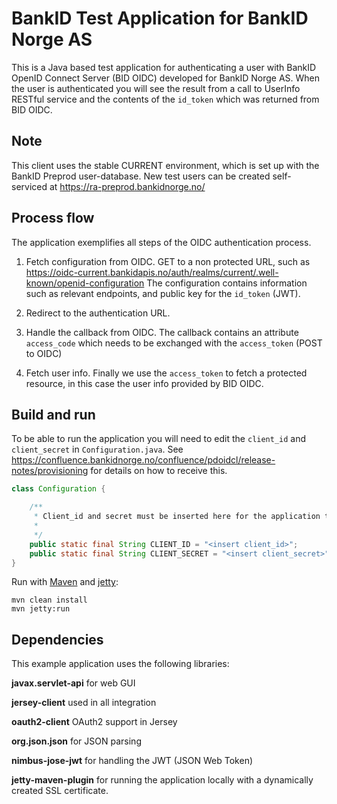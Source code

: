 # BankID Test Application for BankID Norge AS

This is a Java based test application for authenticating a user with BankID
OpenID Connect Server (BID OIDC) developed for BankID Norge AS.
When the user is authenticated you will see the result from a call to UserInfo
RESTful service and the contents of the `id_token` which was returned from BID OIDC.

## Note

This client uses the stable CURRENT environment, which is set up with the BankID Preprod user-database.
New test users can be created self-serviced at https://ra-preprod.bankidnorge.no/


## Process flow

The application exemplifies all steps of the OIDC authentication process.

1. Fetch configuration from OIDC. GET to a non protected URL, such as
   https://oidc-current.bankidapis.no/auth/realms/current/.well-known/openid-configuration
   The configuration contains information such as relevant endpoints, and public key for the `id_token` (JWT).

2. Redirect to the authentication URL.

3. Handle the callback from OIDC. The callback contains an attribute `access_code` which needs to be exchanged with the `access_token` (POST to OIDC)

4. Fetch user info. Finally we use the `access_token` to fetch a protected resource, in this case the user info provided by BID OIDC.

## Build and run

To be able to run the application you will need to edit the `client_id` and
`client_secret` in `Configuration.java`.
See https://confluence.bankidnorge.no/confluence/pdoidcl/release-notes/provisioning for details on how to receive this.


```java
class Configuration {

    /**
     * Client_id and secret must be inserted here for the application to work.
     *
     */
    public static final String CLIENT_ID = "<insert client_id>";
    public static final String CLIENT_SECRET = "<insert client_secret>";
}
```

Run with [Maven](https://maven.apache.org) and [jetty](https://www.eclipse.org/jetty/):

```
mvn clean install
mvn jetty:run
```


## Dependencies

This example application uses the following libraries:

**javax.servlet-api** for web GUI

**jersey-client** used in all integration

**oauth2-client** OAuth2 support in Jersey

**org.json.json** for JSON parsing

**nimbus-jose-jwt** for handling the JWT (JSON Web Token)

**jetty-maven-plugin** for running the application locally with a dynamically created SSL certificate.

